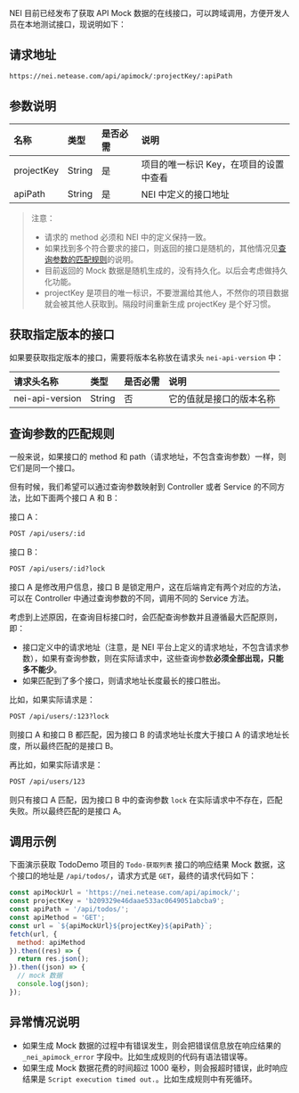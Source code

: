 NEI 目前已经发布了获取 API Mock 数据的在线接口，可以跨域调用，方便开发人员在本地测试接口，现说明如下：

## 请求地址

```html
https://nei.netease.com/api/apimock/:projectKey/:apiPath
```

## 参数说明

| 名称 | 类型 | 是否必需 | 说明 |
| :--- | :--- | :--- | :--- |
| projectKey | String | 是 | 项目的唯一标识 Key，在项目的设置中查看 |
| apiPath | String | 是 | NEI 中定义的接口地址 |

> 注意：
> - 请求的 method 必须和 NEI 中的定义保持一致。
> - 如果找到多个符合要求的接口，则返回的接口是随机的，其他情况见[查询参数的匹配规则](#查询参数的匹配规则)的说明。
> - 目前返回的 Mock 数据是随机生成的，没有持久化。以后会考虑做持久化功能。
> - projectKey 是项目的唯一标识，不要泄漏给其他人，不然你的项目数据就会被其他人获取到。隔段时间重新生成 projectKey 是个好习惯。

## 获取指定版本的接口

如果要获取指定版本的接口，需要将版本名称放在请求头 `nei-api-version` 中：

| 请求头名称 | 类型 | 是否必需 | 说明 |
| :--- | :--- | :--- | :--- |
| nei-api-version | String | 否 | 它的值就是接口的版本名称 |

## 查询参数的匹配规则

一般来说，如果接口的 method 和 path（请求地址，不包含查询参数）一样，则它们是同一个接口。

但有时候，我们希望可以通过查询参数映射到 Controller 或者 Service 的不同方法，比如下面两个接口 A 和 B：

接口 A：
```html
POST /api/users/:id
```

接口 B：
```html
POST /api/users/:id?lock
```

接口 A 是修改用户信息，接口 B 是锁定用户，这在后端肯定有两个对应的方法，可以在 Controller 中通过查询参数的不同，调用不同的 Service 方法。

考虑到上述原因，在查询目标接口时，会匹配查询参数并且遵循最大匹配原则，即：

- 接口定义中的请求地址（注意，是 NEI 平台上定义的请求地址，不包含请求参数），如果有查询参数，则在实际请求中，这些查询参数**必须全部出现，只能多不能少**。
- 如果匹配到了多个接口，则请求地址长度最长的接口胜出。

比如，如果实际请求是：

```html
POST /api/users/:123?lock
```

则接口 A 和接口 B 都匹配，因为接口 B 的请求地址长度大于接口 A 的请求地址长度，所以最终匹配的是接口 B。

再比如，如果实际请求是：

```html
POST /api/users/123
```

则只有接口 A 匹配，因为接口 B 中的查询参数 `lock` 在实际请求中不存在，匹配失败。所以最终匹配的是接口 A。


## 调用示例
下面演示获取 TodoDemo 项目的 `Todo-获取列表` 接口的响应结果 Mock 数据，这个接口的地址是 `/api/todos/`，请求方式是 `GET`，最终的请求代码如下：

```js
const apiMockUrl = 'https://nei.netease.com/api/apimock/';
const projectKey = 'b209329e46daae533ac0649051abcba9';
const apiPath = '/api/todos/';
const apiMethod = 'GET';
const url = `${apiMockUrl}${projectKey}${apiPath}`;
fetch(url, {
  method: apiMethod
}).then((res) => {
  return res.json();
}).then((json) => {
  // mock 数据
  console.log(json);
});
```

## 异常情况说明

- 如果生成 Mock 数据的过程中有错误发生，则会把错误信息放在响应结果的 `_nei_apimock_error` 字段中。比如生成规则的代码有语法错误等。
- 如果生成 Mock 数据花费的时间超过 1000 毫秒，则会报超时错误，此时响应结果是 `Script execution timed out.`。比如生成规则中有死循环。
